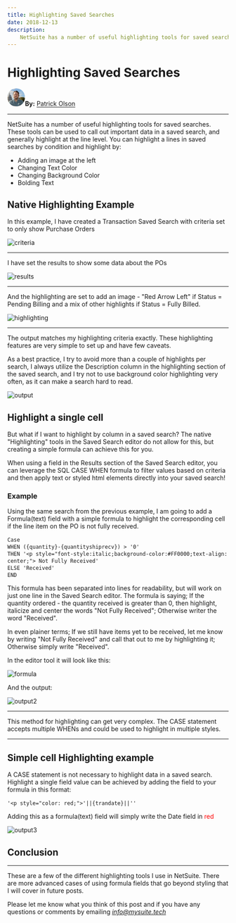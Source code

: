 ```yaml
---
title: Highlighting Saved Searches
date: 2018-12-13
description:
    NetSuite has a number of useful highlighting tools for saved searches. These tools can be used to call out important data in a saved search, and generally highlight at the line level. You can highlight a lines in saved searches by condition and highlight by...
---
```


# Highlighting Saved Searches

<a href="https://www.linkedin.com/in/patrick-olson-pmp-csm-137a9435/" target="_blank"><img src="./img/profile.jpg" title="Patrick Olson - LinkedIn Profile" alt="Patrick Olson - LinkedIn Profile" width=8% height="auto" style="border-radius: 50%;"></a>**By:** [Patrick Olson](https://www.linkedin.com/in/patrick-olson-pmp-csm-137a9435/)

---


NetSuite has a number of useful highlighting tools for saved searches. These tools can be used to call out important data in a saved search, and generally highlight at the line level. You can highlight a lines in saved searches by condition and highlight by:
- Adding an image at the left
- Changing Text Color
- Changing Background Color
- Bolding Text


## Native Highlighting Example

In this example, I have created a Transaction Saved Search with criteria set to only show Purchase Orders



![criteria](https://i.imgur.com/ENdKcWp.png "criteria")


---
I have set the results to show some data about the POs

![results](https://i.imgur.com/8JIHTK1.png "results")

---
And the highlighting are set to add an image - "Red Arrow Left" if Status = Pending Billing and a mix of other highlights if Status = Fully Billed.

![highlighting](https://i.imgur.com/Q1fww5E.png "highlighting")

---
The output matches my highlighting criteria exactly. These highlighting features are very simple to set up and have few caveats. 

As a best practice, I try to avoid more than a couple of highlights per search, I always utilize the Description column in the highlighting section of the saved search, and I try not to use background color highlighting very often, as it can make a search hard to read.

![output](https://i.imgur.com/5hd9ZXq.png "output1")

## Highlight a single cell

But what if I want to highlight by column in a saved search? The native "Highlighting" tools in the Saved Search editor do not allow for this, but creating a simple formula can achieve this for you.

When using a field in the Results section of the Saved Search editor, you can leverage the SQL CASE WHEN formula to filter values based on criteria and then apply text or styled html elements directly into your saved search!

### Example

Using the same search from the previous example, I am going to add a Formula(text) field with a simple formula to highlight the corresponding cell if the line item on the PO is not fully received.



    Case 
    WHEN ({quantity}-{quantityshiprecv}) > '0' 
    THEN '<p style="font-style:italic;background-color:#FF0000;text-align: center;"> Not Fully Received' 
    ELSE 'Received' 
    END


This formula has been separated into lines for readability, but will work on just one line in the Saved Search editor. The formula is saying; If the quantity ordered - the quantity received is greater than 0, then highlight, italicize and center the words "Not Fully Received"; Otherwise writer the word "Received".

In even plainer terms; If we still have items yet to be received, let me know by writing "Not Fully Received" and call that out to me by highlighting it; Otherwise simply write "Received".

In the editor tool it will look like this:

![formula](https://i.imgur.com/7vJSUOl.png "formula")

And the output:

![output2](https://i.imgur.com/Zze92Us.png "output2")

---

This method for highlighting can get very complex. The CASE statement accepts multiple WHENs and could be used to highlight in multiple styles.

---

## Simple cell Highlighting example

A CASE statement is not necessary to highlight data in a saved search. 
Highlight a single field value can be achieved by adding the field to your formula in this format: 



    '<p style="color: red;">'||{trandate}||''  

Adding this as a formula(text) field will simply write the Date field in <text style="color:red;">red</text>

![output3](https://i.imgur.com/imgugg7.png "output3")

## Conclusion
---
These are a few of the different highlighting tools I use in NetSuite. There are more advanced cases of using formula fields that go beyond styling that I will cover in future posts.

Please let me know what you think of this post and if you have any questions or comments by emailing [*info@mysuite.tech*](mailto:info@mysuite.tech)
